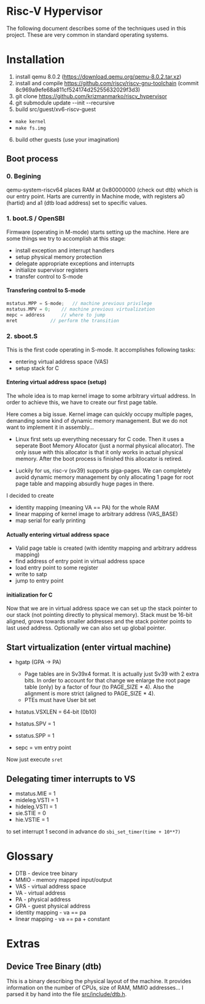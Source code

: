 # Risc-V Hypervisor

The following document describes some of the techniques used in this project.
These are very common in standard operating systems.

# Installation

1. install qemu 8.0.2 (https://download.qemu.org/qemu-8.0.2.tar.xz)
2. install and compile https://github.com/riscv/riscv-gnu-toolchain (commit 8c969a9efe68a811cf524174d25255632029f3d3)
3. git clone https://github.com/krizmanmarko/riscv_hypervisor
4. git submodule update --init --recursive
5. build src/guest/xv6-riscv-guest
  - `make kernel`
  - `make fs.img`
6. build other guests (use your imagination)

## Boot process

### 0. Begining
qemu-system-riscv64 places RAM at 0x80000000 (check out dtb) which is our
entry point. Harts are currently in Machine mode, with registers a0
(hartid) and a1 (dtb load address) set to specific values.

### 1. boot.S / OpenSBI

Firmware (operating in M-mode) starts setting up the machine. Here are
some things we try to accomplish at this stage:

- install exception and interrupt handlers
- setup physical memory protection
- delegate appropriate exceptions and interrupts
- initialize supervisor registers
- transfer control to S-mode

#### Transfering control to S-mode

```c
mstatus.MPP = S-mode;	// machine previous privilege
mstatus.MPV = 0;	// machine previous virtualization
mepc = address		// where to jump
mret			// perform the transition
```

### 2. sboot.S

This is the first code operating in S-mode. It accomplishes following tasks:
- entering virtual address space (VAS)
- setup stack for C

#### Entering virtual address space (setup)

The whole idea is to map kernel image to some arbitrary virtual address. In order
to achieve this, we have to create our first page table.

Here comes a big issue. Kernel image can quickly occupy multiple pages,
demanding some kind of dynamic memory management. But we do not want to implement
it in assembly...

- Linux first sets up everything necessary for C code. Then it uses a seperate
Boot Memory Allocator (just a normal physical allocator). The only issue with
this allocator is that it only works in actual physical memory. After the boot
process is finished this allocator is retired.

- Luckily for us, risc-v (sv39) supports giga-pages. We can completely
avoid dynamic memory management by only allocating 1 page for root page
table and mapping absurdly huge pages in there.

I decided to create
- identity mapping (meaning VA == PA) for the whole RAM
- linear mapping of kernel image to arbitrary address (VAS_BASE)
- map serial for early printing

#### Actually entering virtual address space

- Valid page table is created (with identity mapping and arbitrary address mapping)
- find address of entry point in virtual address space
- load entry point to some register
- write to satp
- jump to entry point

#### initialization for C

Now that we are in virtual address space we can set up the stack pointer to
our stack (not pointing directly to physical memory). Stack must be 16-bit
aligned, grows towards smaller addresses and the stack pointer points to
last used address. Optionally we can also set up global pointer.


## Start virtualization (enter virtual machine)

- hgatp (GPA -> PA)
  - Page tables are in Sv39x4 format. It is actually just Sv39 with 2 extra bits.
  In order to account for that change we enlarge the root page table (only) by
  a factor of four (to PAGE_SIZE * 4). Also the alignment is more strict (aligned
  to PAGE_SIZE * 4).
  - PTEs must have User bit set

- hstatus.VSXLEN = 64-bit (0b10)
- hstatus.SPV = 1
- sstatus.SPP = 1
- sepc = vm entry point

Now just execute `sret`


## Delegating timer interrupts to VS

- mstatus.MIE = 1
- mideleg.VSTI = 1
- hideleg.VSTI = 1
- sie.STIE = 0
- hie.VSTIE = 1

to set interrupt 1 second in advance do
`sbi_set_timer(time + 10**7)`



# Glossary

- DTB - device tree binary
- MMIO - memory mapped input/output
- VAS - virtual address space
- VA - virtual address
- PA - physical address
- GPA - guest physical address
- identity mapping - va == pa
- linear mapping - va == pa + constant

# Extras

## Device Tree Binary (dtb)

This is a binary describing the physical layout of the machine. It
provides information on the number of CPUs, size of RAM, MMIO
addresses... I parsed it by hand into the file
[src/include/dtb.h](src/include/dtb.h).
